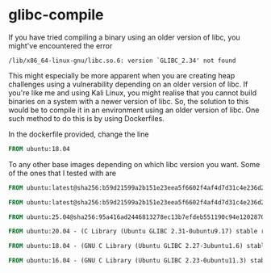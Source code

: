 # glibc-compile

If you have tried compiling a binary using an older version of libc, you might've encountered the error 

```
/lib/x86_64-linux-gnu/libc.so.6: version `GLIBC_2.34' not found
```

This might especially be more apparent when you are creating heap challenges using a vulnerability depending on an older version of libc. If you're like me and using Kali Linux, you might realise that you cannot build binaries on a system with a newer version of libc. So, the solution to this would be to compile it in an environment using an older version of libc. One such method to do this is by using Dockerfiles.

In the dockerfile provided, change the line

```dockerfile
FROM ubuntu:18.04
```

To any other base images depending on which libc version you want. Some of the ones that I tested with are 

```dockerfile
FROM ubuntu:latest@sha256:b59d21599a2b151e23eea5f6602f4af4d7d31c4e236d22bf0b62b86d2e386b8f - (GNU C Library (Ubuntu GLIBC 2.39-0ubuntu8.4) stable release version 2.39)

FROM ubuntu:latest@sha256:b59d21599a2b151e23eea5f6602f4af4d7d31c4e236d22bf0b62b86d2e386b8f - (GNU C Library (Ubuntu GLIBC 2.39-0ubuntu8.5) stable release version 2.39)

FROM ubuntu:25.04@sha256:95a416ad2446813278ec13b7efdeb551190c94e12028707dd7525632d3cec0d1 - (GNU C Library (Ubuntu GLIBC 2.41-6ubuntu1.1) stable release version 2.41)

FROM ubuntu:20.04 - (C Library (Ubuntu GLIBC 2.31-0ubuntu9.17) stable release version 2.31)

FROM ubuntu:18.04 - (GNU C Library (Ubuntu GLIBC 2.27-3ubuntu1.6) stable release version 2.27)

FROM ubuntu:16.04 - (GNU C Library (Ubuntu GLIBC 2.23-0ubuntu11.3) stable release version 2.23, by Roland McGrath et al)
```
